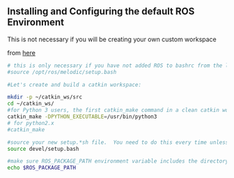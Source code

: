 ---
---

## Installing and Configuring the default ROS Environment

This is not necessary if you will be creating your own custom workspace

from [here](https://wiki.ros.org/ROS/Tutorials/InstallingandConfiguringROSEnvironment)

```bash
# this is only necessary if you have not added ROS to bashrc from the last section
#source /opt/ros/melodic/setup.bash

#Let's create and build a catkin workspace:

mkdir -p ~/catkin_ws/src
cd ~/catkin_ws/
#for Python 3 users, the first catkin_make command in a clean catkin workspace must be:
catkin_make -DPYTHON_EXECUTABLE=/usr/bin/python3
# for python2.x
#catkin_make

#source your new setup.*sh file.  You need to do this every time unless you add it to .bashrc
source devel/setup.bash

#make sure ROS_PACKAGE_PATH environment variable includes the directory you're in.
echo $ROS_PACKAGE_PATH
```

